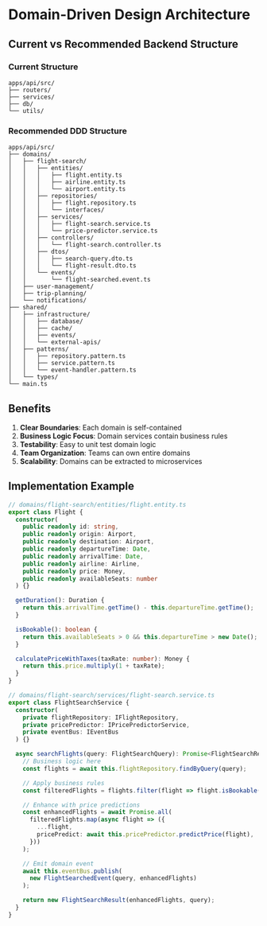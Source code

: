 # Domain-Driven Design Architecture

## Current vs Recommended Backend Structure

### Current Structure

```
apps/api/src/
├── routers/
├── services/
├── db/
└── utils/
```

### Recommended DDD Structure

```
apps/api/src/
├── domains/
│   ├── flight-search/
│   │   ├── entities/
│   │   │   ├── flight.entity.ts
│   │   │   ├── airline.entity.ts
│   │   │   └── airport.entity.ts
│   │   ├── repositories/
│   │   │   ├── flight.repository.ts
│   │   │   └── interfaces/
│   │   ├── services/
│   │   │   ├── flight-search.service.ts
│   │   │   └── price-predictor.service.ts
│   │   ├── controllers/
│   │   │   └── flight-search.controller.ts
│   │   ├── dtos/
│   │   │   ├── search-query.dto.ts
│   │   │   └── flight-result.dto.ts
│   │   └── events/
│   │       └── flight-searched.event.ts
│   ├── user-management/
│   ├── trip-planning/
│   └── notifications/
├── shared/
│   ├── infrastructure/
│   │   ├── database/
│   │   ├── cache/
│   │   ├── events/
│   │   └── external-apis/
│   ├── patterns/
│   │   ├── repository.pattern.ts
│   │   ├── service.pattern.ts
│   │   └── event-handler.pattern.ts
│   └── types/
└── main.ts
```

## Benefits

1. **Clear Boundaries**: Each domain is self-contained
2. **Business Logic Focus**: Domain services contain business rules
3. **Testability**: Easy to unit test domain logic
4. **Team Organization**: Teams can own entire domains
5. **Scalability**: Domains can be extracted to microservices

## Implementation Example

```typescript
// domains/flight-search/entities/flight.entity.ts
export class Flight {
  constructor(
    public readonly id: string,
    public readonly origin: Airport,
    public readonly destination: Airport,
    public readonly departureTime: Date,
    public readonly arrivalTime: Date,
    public readonly airline: Airline,
    public readonly price: Money,
    public readonly availableSeats: number
  ) {}

  getDuration(): Duration {
    return this.arrivalTime.getTime() - this.departureTime.getTime();
  }

  isBookable(): boolean {
    return this.availableSeats > 0 && this.departureTime > new Date();
  }

  calculatePriceWithTaxes(taxRate: number): Money {
    return this.price.multiply(1 + taxRate);
  }
}

// domains/flight-search/services/flight-search.service.ts
export class FlightSearchService {
  constructor(
    private flightRepository: IFlightRepository,
    private pricePredictor: IPricePredictorService,
    private eventBus: IEventBus
  ) {}

  async searchFlights(query: FlightSearchQuery): Promise<FlightSearchResult> {
    // Business logic here
    const flights = await this.flightRepository.findByQuery(query);

    // Apply business rules
    const filteredFlights = flights.filter(flight => flight.isBookable());

    // Enhance with price predictions
    const enhancedFlights = await Promise.all(
      filteredFlights.map(async flight => ({
        ...flight,
        pricePredict: await this.pricePredictor.predictPrice(flight),
      }))
    );

    // Emit domain event
    await this.eventBus.publish(
      new FlightSearchedEvent(query, enhancedFlights)
    );

    return new FlightSearchResult(enhancedFlights, query);
  }
}
```
